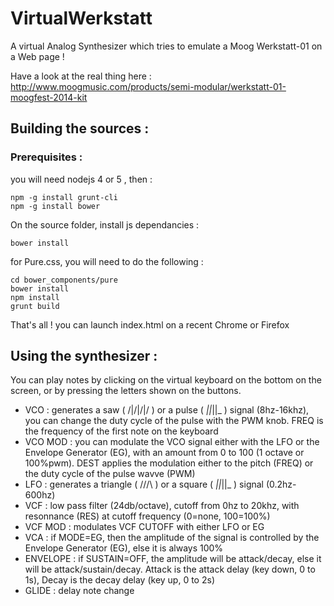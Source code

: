 # VirtualWerkstatt
A virtual Analog Synthesizer which tries to emulate a Moog Werkstatt-01 on a Web page !

Have a look at the real thing here : http://www.moogmusic.com/products/semi-modular/werkstatt-01-moogfest-2014-kit

## Building the sources :

### Prerequisites :

you will need nodejs 4 or 5 , then :

```
npm -g install grunt-cli
npm -g install bower
```

On the source folder, install js dependancies :

```
bower install
```

for Pure.css, you will need to do the following :

```
cd bower_components/pure
bower install
npm install
grunt build
```

That's all ! you can launch index.html on a recent Chrome or Firefox

## Using the synthesizer :

You can play notes by clicking on the virtual keyboard on the bottom on the screen, or by pressing the letters shown on the buttons.

  * VCO : generates a saw ( /|/|/|/ ) or a pulse ( _||_||_ ) signal (8hz-16khz), you can change the duty cycle of the pulse with the PWM knob. 
  FREQ is the frequency of the first note on the keyboard
  * VCO MOD : you can modulate the VCO signal either with the LFO or the Envelope Generator (EG), with an amount from 0 to 100 (1 octave or 100%pwm).
  DEST applies the modulation either to the pitch (FREQ) or the duty cycle of the pulse wavve (PWM)
  * LFO : generates a triangle ( /\/\/\ ) or a square ( _||_||_ ) signal (0.2hz-600hz)
  * VCF : low pass filter (24db/octave), cutoff from 0hz to 20khz, with resonnance (RES) at cutoff frequency  (0=none, 100=100%)
  * VCF MOD : modulates VCF CUTOFF with either LFO or EG
  * VCA : if MODE=EG, then the amplitude of the signal is controlled by the Envelope Generator (EG), else it is always 100%
  * ENVELOPE : if SUSTAIN=OFF, the amplitude will be attack/decay, else it will be attack/sustain/decay. Attack is the attack delay (key down, 0 to 1s), 
  Decay is the decay delay (key up, 0 to 2s)
  * GLIDE : delay note change
  